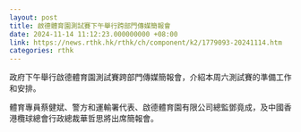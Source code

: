 ```yaml
---
layout: post
title: 啟德體育園測試賽下午舉行跨部門傳媒簡報會
date: 2024-11-14 11:12:23.000000000 +08:00
link: https://news.rthk.hk/rthk/ch/component/k2/1779093-20241114.htm
categories: rthk
---
```


政府下午舉行啟德體育園測試賽跨部門傳媒簡報會，介紹本周六測試賽的準備工作和安排。

體育專員蔡健斌、警方和運輸署代表、啟德體育園有限公司總監鄧竟成，及中國香港欖球總會行政總裁華哲思將出席簡報會。
